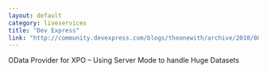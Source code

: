 ```yaml
---
layout: default
category: liveservices
title: "Dev Express"
link: "http://community.devexpress.com/blogs/theonewith/archive/2010/08/16/odata-provider-for-xpo-server-mode.aspx"
---
```

OData Provider for XPO – Using Server Mode to handle Huge Datasets
